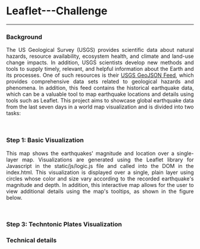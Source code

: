 <h1>Leaflet---Challenge</h1>
<hr>
<h3>Background</h3>
<p align = 'justify'>The US Geological Survey (USGS) provides scientific data about natural hazards, resource availability, ecosystem health, and climate and land-use change impacts. In addition, USGS scientists develop new methods and tools to supply timely, relevant, and helpful information about the Earth and its processes. One of such resources is their <a href ='https://earthquake.usgs.gov/earthquakes/feed/v1.0/geojson.php' target='_blank'>USGS GeoJSON Feed</a>, which provides comprehensive data sets related to geological hazards and phenomena. In addition, this feed contains the historical earthquake data, which can be a valuable tool to map earthquake locations and details using tools such as Leaflet. This project aims to showcase global earthquake data from the last seven days in a world map visualization and is divided into two tasks:</p>
<br>
<img src=''>
<br>
<h3>Step 1: Basic Visualization</h3>
<p align = 'justify'>This map shows the earthquakes' magnitude and location over a single-layer map.  Visualizations are generated using the Leaflet library for Javascript in the static/js/logic.js file and called into the DOM in the index.html. This visualization is displayed over a single, plain layer using circles whose color and size vary according to the recorded earthquake's magnitude and depth. In addition, this interactive map allows for the user to view additional details using the map's tooltips, as shown in the figure below.</p>
<br>
<h3>Step 3: Techntonic Plates Visualization</h3>
<p align = 'justify'></p>
<h3>Technical details</h3>
<p align = 'justify'></p>
